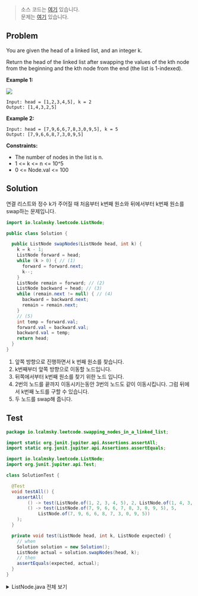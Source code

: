> 소스 코드는 [여기](https://github.com/lcalmsky/leetcode/blob/master/src/main/java/io/lcalmsky/leetcode/swapping_nodes_in_a_linked_list/Solution.java) 있습니다.  
> 문제는 [여기](https://leetcode.com/problems/swapping-nodes-in-a-linked-list/) 있습니다.

## Problem

You are given the head of a linked list, and an integer k.

Return the head of the linked list after swapping the values of the kth node from the beginning and the kth node from the end (the list is 1-indexed).

**Example 1:**

![](https://assets.leetcode.com/uploads/2020/09/21/linked1.jpg)

```text
Input: head = [1,2,3,4,5], k = 2
Output: [1,4,3,2,5]
```

**Example 2:**
```text
Input: head = [7,9,6,6,7,8,3,0,9,5], k = 5
Output: [7,9,6,6,8,7,3,0,9,5]
```

**Constraints:**

* The number of nodes in the list is n.
* 1 <= k <= n <= 10^5
* 0 <= Node.val <= 100

## Solution

연결 리스트와 정수 k가 주어질 때 처음부터 k번째 원소와 뒤에서부터 k번째 원소를 swap하는 문제입니다.

```java
import io.lcalmsky.leetcode.ListNode;

public class Solution {

  public ListNode swapNodes(ListNode head, int k) {
    k = k - 1;
    ListNode forward = head; 
    while (k > 0) { // (1)
      forward = forward.next;
      k--;
    }
    ListNode remain = forward; // (2)
    ListNode backward = head; // (3)
    while (remain.next != null) { // (4)
      backward = backward.next;
      remain = remain.next;
    }
    // (5)
    int temp = forward.val;
    forward.val = backward.val;
    backward.val = temp;
    return head;
  }
}
```
1. 앞쪽 방향으로 진행하면서 k 번째 원소를 찾습니다.
2. k번째부터 앞쪽 방향으로 이동할 노드입니다.
3. 뒤쪽에서부터 k번째 원소를 찾기 위한 노드 입니다.
4. 2번의 노드를 끝까지 이동시키는동안 3번의 노드도 같이 이동시킵니다. 그럼 뒤에서 k번째 노드를 구할 수 있습니다.
5. 두 노드를 swap해 줍니다.

## Test

```java
package io.lcalmsky.leetcode.swapping_nodes_in_a_linked_list;

import static org.junit.jupiter.api.Assertions.assertAll;
import static org.junit.jupiter.api.Assertions.assertEquals;

import io.lcalmsky.leetcode.ListNode;
import org.junit.jupiter.api.Test;

class SolutionTest {

  @Test
  void testAll() {
    assertAll(
        () -> test(ListNode.of(1, 2, 3, 4, 5), 2, ListNode.of(1, 4, 3, 2, 5)),
        () -> test(ListNode.of(7, 9, 6, 6, 7, 8, 3, 0, 9, 5), 5,
            ListNode.of(7, 9, 6, 6, 8, 7, 3, 0, 9, 5))
    );
  }

  private void test(ListNode head, int k, ListNode expected) {
    // when
    Solution solution = new Solution();
    ListNode actual = solution.swapNodes(head, k);
    // then
    assertEquals(expected, actual);
  }
}
```

<details>
<summary>ListNode.java 전체 보기</summary>

```java
package io.lcalmsky.leetcode;

import java.util.Objects;

public class ListNode {
    public int val;
    public ListNode next;

    public ListNode(int val) {
        this.val = val;
    }

    public static ListNode of(int... integers) {
        if (integers == null || integers.length == 0) throw new IllegalArgumentException();

        ListNode head = new ListNode(0);
        ListNode last = head;
        ListNode p;
        for (int integer : integers) {
            p = new ListNode(integer);
            last.next = p;
            last = last.next;
        }

        return head.next;
    }

    @Override
    public String toString() {
        return "ListNode{" +
                "val=" + val +
                ", next=" + next +
                '}';
    }

    @Override
    public boolean equals(Object o) {
        if (this == o) return true;
        if (!(o instanceof ListNode)) return false;
        ListNode listNode = (ListNode) o;
        return val == listNode.val &&
                Objects.equals(next, listNode.next);
    }

    @Override
    public int hashCode() {
        return Objects.hash(val, next);
    }
}

```

</details>